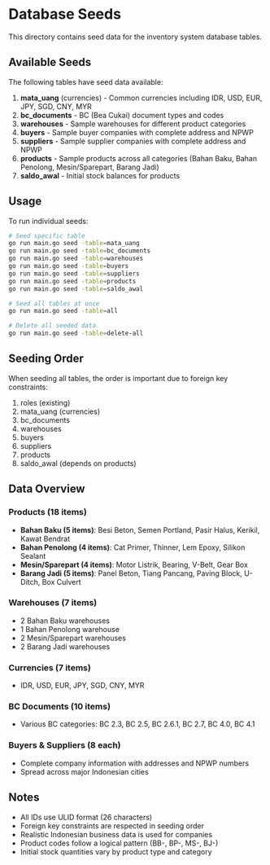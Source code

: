 # Database Seeds

This directory contains seed data for the inventory system database tables.

## Available Seeds

The following tables have seed data available:

1. **mata_uang** (currencies) - Common currencies including IDR, USD, EUR, JPY, SGD, CNY, MYR
2. **bc_documents** - BC (Bea Cukai) document types and codes
3. **warehouses** - Sample warehouses for different product categories
4. **buyers** - Sample buyer companies with complete address and NPWP
5. **suppliers** - Sample supplier companies with complete address and NPWP  
6. **products** - Sample products across all categories (Bahan Baku, Bahan Penolong, Mesin/Sparepart, Barang Jadi)
7. **saldo_awal** - Initial stock balances for products

## Usage

To run individual seeds:

```bash
# Seed specific table
go run main.go seed -table=mata_uang
go run main.go seed -table=bc_documents
go run main.go seed -table=warehouses
go run main.go seed -table=buyers
go run main.go seed -table=suppliers
go run main.go seed -table=products
go run main.go seed -table=saldo_awal

# Seed all tables at once
go run main.go seed -table=all

# Delete all seeded data
go run main.go seed -table=delete-all
```

## Seeding Order

When seeding all tables, the order is important due to foreign key constraints:

1. roles (existing)
2. mata_uang (currencies)
3. bc_documents
4. warehouses
5. buyers
6. suppliers
7. products
8. saldo_awal (depends on products)

## Data Overview

### Products (18 items)
- **Bahan Baku (5 items)**: Besi Beton, Semen Portland, Pasir Halus, Kerikil, Kawat Bendrat
- **Bahan Penolong (4 items)**: Cat Primer, Thinner, Lem Epoxy, Silikon Sealant
- **Mesin/Sparepart (4 items)**: Motor Listrik, Bearing, V-Belt, Gear Box
- **Barang Jadi (5 items)**: Panel Beton, Tiang Pancang, Paving Block, U-Ditch, Box Culvert

### Warehouses (7 items)
- 2 Bahan Baku warehouses
- 1 Bahan Penolong warehouse
- 2 Mesin/Sparepart warehouses
- 2 Barang Jadi warehouses

### Currencies (7 items)
- IDR, USD, EUR, JPY, SGD, CNY, MYR

### BC Documents (10 items)
- Various BC categories: BC 2.3, BC 2.5, BC 2.6.1, BC 2.7, BC 4.0, BC 4.1

### Buyers & Suppliers (8 each)
- Complete company information with addresses and NPWP numbers
- Spread across major Indonesian cities

## Notes

- All IDs use ULID format (26 characters)
- Foreign key constraints are respected in seeding order
- Realistic Indonesian business data is used for companies
- Product codes follow a logical pattern (BB-, BP-, MS-, BJ-)
- Initial stock quantities vary by product type and category